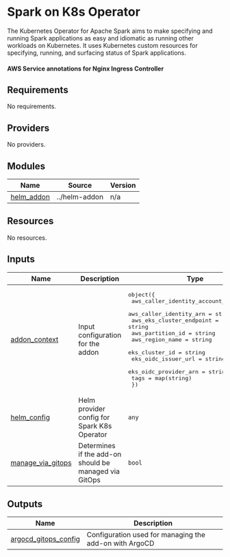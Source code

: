 # Spark on K8s Operator
The Kubernetes Operator for Apache Spark aims to make specifying and running Spark applications as easy and idiomatic as running other workloads on Kubernetes.
It uses Kubernetes custom resources for specifying, running, and surfacing status of Spark applications.


#### AWS Service annotations for Nginx Ingress Controller

<!--- BEGIN_TF_DOCS --->
## Requirements

No requirements.

## Providers

No providers.

## Modules

| Name | Source | Version |
|------|--------|---------|
| <a name="module_helm_addon"></a> [helm\_addon](#module\_helm\_addon) | ../helm-addon | n/a |

## Resources

No resources.

## Inputs

| Name | Description | Type | Default | Required |
|------|-------------|------|---------|:--------:|
| <a name="input_addon_context"></a> [addon\_context](#input\_addon\_context) | Input configuration for the addon | <pre>object({<br>    aws_caller_identity_account_id = string<br>    aws_caller_identity_arn        = string<br>    aws_eks_cluster_endpoint       = string<br>    aws_partition_id               = string<br>    aws_region_name                = string<br>    eks_cluster_id                 = string<br>    eks_oidc_issuer_url            = string<br>    eks_oidc_provider_arn          = string<br>    tags                           = map(string)<br>  })</pre> | n/a | yes |
| <a name="input_helm_config"></a> [helm\_config](#input\_helm\_config) | Helm provider config for Spark K8s Operator | `any` | `{}` | no |
| <a name="input_manage_via_gitops"></a> [manage\_via\_gitops](#input\_manage\_via\_gitops) | Determines if the add-on should be managed via GitOps | `bool` | `false` | no |

## Outputs

| Name | Description |
|------|-------------|
| <a name="output_argocd_gitops_config"></a> [argocd\_gitops\_config](#output\_argocd\_gitops\_config) | Configuration used for managing the add-on with ArgoCD |

<!--- END_TF_DOCS --->
